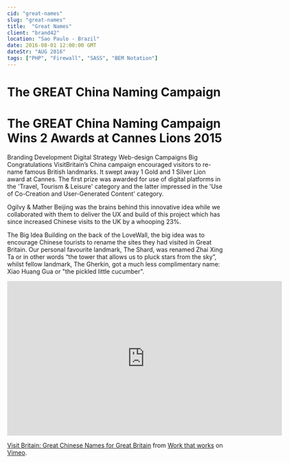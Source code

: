 ```yaml
---
cid: "great-names"
slug: "great-names"
title:  "Great Names"
client: "brand42"
location: "Sao Paulo - Brazil"
date: 2016-08-01 12:00:00 GMT
dateStr: "AUG 2016"
tags: ["PHP", "Firewall", "SASS", "BEM Notation"]
---
```


# The GREAT China Naming Campaign



# The GREAT China Naming Campaign Wins 2 Awards at Cannes Lions 2015
Branding  Development  Digital  Strategy  Web-design  Campaigns
Big Congratulations
VisitBritain’s China campaign encouraged visitors to re-name famous British landmarks. It swept away 1 Gold and 1 Silver Lion award at Cannes. The first prize was awarded for use of digital platforms in the 'Travel, Tourism & Leisure' category and the latter impressed in the 'Use of Co-Creation and User-Generated Content' category.

Ogilvy & Mather Beijing was the brains behind this innovative idea while we collaborated with them to deliver the UX and build of this project which has since increased Chinese visits to the UK by a whooping 23%.



The Big Idea
Building on the back of the LoveWall, the big idea was to encourage Chinese tourists to rename the sites they had visited in Great Britain. Our personal favourite landmark, The Shard, was renamed Zhai Xing Ta or in other words “the tower that allows us to pluck stars from the sky”, whilst fellow landmark, The Gherkin, got a much less complimentary name: Xiao Huang Gua or "the pickled little cucumber".





<iframe src="https://player.vimeo.com/video/128456211" width="640" height="360" frameborder="0" webkitallowfullscreen mozallowfullscreen allowfullscreen></iframe>
<p><a href="https://vimeo.com/128456211">Visit Britain: Great Chinese Names for Great Britain</a> from <a href="https://vimeo.com/ogilvydigital">Work that works</a> on <a href="https://vimeo.com">Vimeo</a>.</p>